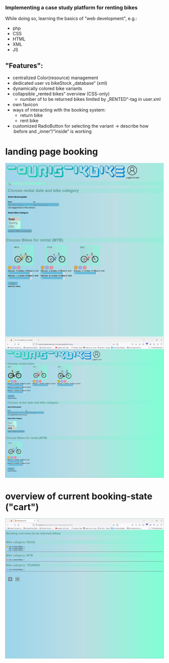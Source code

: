 ### Implementing a case study platform for renting bikes
While doing so, learning the basics of "web development", e.g.:
- php
- CSS
- HTML
- XML
- JS

## "Features":
- centralized Color(resource) management
- dedicated user vs bikeStock „database“ (xml)
- dynamically colored bike variants
- collapsible „rented bikes“ overview (CSS-only)
  - number of to be returned bikes limited by „RENTED“-tag in user.xml
- own favicon
- ways of interacting with the booking system:
  - return bike
  - rent bike
- customized RadioButton for selecting the variant → describe how :before and „inner“/“inside“ is working

# landing page booking
<img src="Bookingprocess.gif">
<img src="Screenshot_CurrentState_Booking.PNG">

# overview of current booking-state ("cart")
<img src="Screenshot_CurrentState_Overview.PNG">
